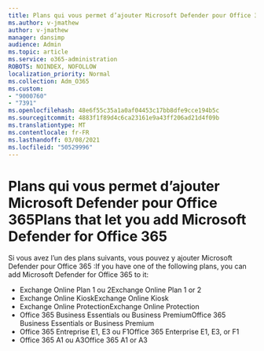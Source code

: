 ```yaml
---
title: Plans qui vous permet d’ajouter Microsoft Defender pour Office 365
ms.author: v-jmathew
author: v-jmathew
manager: dansimp
audience: Admin
ms.topic: article
ms.service: o365-administration
ROBOTS: NOINDEX, NOFOLLOW
localization_priority: Normal
ms.collection: Adm_O365
ms.custom:
- "9000760"
- "7391"
ms.openlocfilehash: 48e6f55c35a1a0af04453c17bb8dfe9cce194b5c
ms.sourcegitcommit: 4883f1f89d4c6ca23161e9a43ff206ad21d4f09b
ms.translationtype: MT
ms.contentlocale: fr-FR
ms.lasthandoff: 03/08/2021
ms.locfileid: "50529996"
---
```

# <a name="plans-that-let-you-add-microsoft-defender-for-office-365"></a><span data-ttu-id="b83b3-102">Plans qui vous permet d’ajouter Microsoft Defender pour Office 365</span><span class="sxs-lookup"><span data-stu-id="b83b3-102">Plans that let you add Microsoft Defender for Office 365</span></span>

<span data-ttu-id="b83b3-103">Si vous avez l’un des plans suivants, vous pouvez y ajouter Microsoft Defender pour Office 365 :</span><span class="sxs-lookup"><span data-stu-id="b83b3-103">If you have one of the following plans, you can add Microsoft Defender for Office 365 to it:</span></span>

- <span data-ttu-id="b83b3-104">Exchange Online Plan 1 ou 2</span><span class="sxs-lookup"><span data-stu-id="b83b3-104">Exchange Online Plan 1 or 2</span></span>
- <span data-ttu-id="b83b3-105">Exchange Online Kiosk</span><span class="sxs-lookup"><span data-stu-id="b83b3-105">Exchange Online Kiosk</span></span>
- <span data-ttu-id="b83b3-106">Exchange Online Protection</span><span class="sxs-lookup"><span data-stu-id="b83b3-106">Exchange Online Protection</span></span>
- <span data-ttu-id="b83b3-107">Office 365 Business Essentials ou Business Premium</span><span class="sxs-lookup"><span data-stu-id="b83b3-107">Office 365 Business Essentials or Business Premium</span></span>
- <span data-ttu-id="b83b3-108">Office 365 Entreprise E1, E3 ou F1</span><span class="sxs-lookup"><span data-stu-id="b83b3-108">Office 365 Enterprise E1, E3, or F1</span></span>
- <span data-ttu-id="b83b3-109">Office 365 A1 ou A3</span><span class="sxs-lookup"><span data-stu-id="b83b3-109">Office 365 A1 or A3</span></span>
